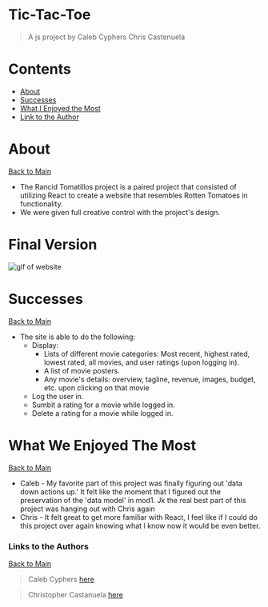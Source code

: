 <a name="mainContents"></a>
# Tic-Tac-Toe
> A js project by Caleb Cyphers Chris Castenuela

# Contents 

* [About](#about)
* [Successes](#successes)
* [What I Enjoyed the Most](#wwetm)
* [Link to the Author](#ltta)

# About 

<a name="about"></a>

[Back to Main](#mainContents)
<ul>
    <li>The Rancid Tomatillos project is a paired project that consisted of utilizing React to create a website that resembles Rotten Tomatoes in functionality.</li>
    <li>We were given full creative control with the project's design.</li>
</ul>

# Final Version
![gif of website](https://user-images.githubusercontent.com/62910433/96667368-32f41f80-1316-11eb-9a13-2e7dac9b6f75.gif)
# Successes

<a name="successes"></a>

[Back to Main](#mainContents)
<ul>
    <li>The site is able to do the following:
        <ul>
            <li>Display: 
                <ul>
                    <li>Lists of different movie categories: Most recent, highest rated, lowest rated, all movies, and user ratings (upon logging in).</li>
                    <li>A list of movie posters.</li>
                    <li>Any movie's details: overview, tagline, revenue, images, budget, etc. upon clicking on that movie</li>
                </ul>
            <li>Log the user in.</li>
            <li>Sumbit a rating for a movie while logged in.</li>
            <li>Delete a rating for a movie while logged in.</li>
        </ul>
</ul>

# What We Enjoyed The Most

<a name="wwetm"></a>

[Back to Main](#mainContents)
<ul>
    <li>Caleb - My favorite part of this project was finally figuring out 'data down actions up.' It felt like the moment that I figured out the preservation of the 'data model' in mod1. Jk the real best part of this project was hanging out with Chris again
    <li>Chris - It felt great to get more familiar with React, I feel like if I could do this project over again knowing what I know now it would be even better.
</ul>

### Links to the Authors

<a name="ltta"></a>

[Back to Main](#mainContents)

> Caleb Cyphers [here](https://github.com/Chriscastanuela?tab=repositories)

> Christopher Castanuela [here](https://github.com/Chriscastanuela?tab=repositories)